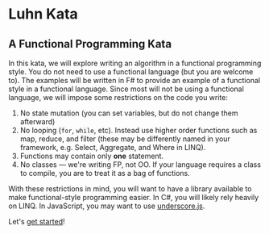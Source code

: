 # Luhn Kata
## A Functional Programming Kata

In this kata, we will explore writing an algorithm in a functional programming style. You do not need to use a functional language (but you are welcome to). The examples will be written in F# to provide an example of a functional style in a functional language. Since most will not be using a functional language, we will impose some restrictions on the code you write:

1. No state mutation (you can set variables, but do not change them afterward)
2. No looping (`for`, `while`, etc). Instead use higher order functions such as map, reduce, and filter (these may be differently named in your framework, e.g. Select, Aggregate, and Where in LINQ).
3. Functions may contain only **one** statement.
4. No classes &mdash; we're writing FP, not OO. If your language requires a class to compile, you are to treat it as a bag of functions.

With these restrictions in mind, you will want to have a library available to make functional-style programming easier. In C#, you will likely rely heavily on LINQ. In JavaScript, you may want to use [underscore.js](http://underscorejs.org).

Let's [get started](step-1.md)!
